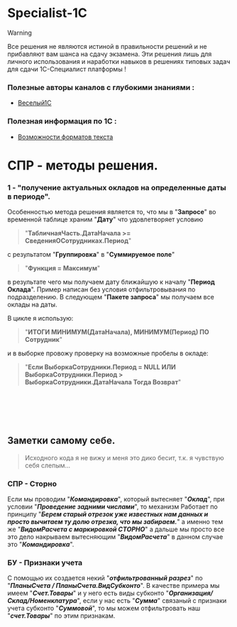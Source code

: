 # Specialist-1C

>[!WARNING]
>Все решения не являются истиной в правильности решений и не прибавляют вам шанса на сдачу экзамена. 
>Эти решения лишь для личного использования и наработки навыков в решениях типовых задач для сдачи 1С-Специалист платформы !

### Полезные авторы каналов с глубокими знаниями : 
- [Веселый1С](https://youtube.com/channel/UCvtbWjVxUuDEGK_pUeGjnSw?feature=shared)

### Полезная информация по 1С :

- [Возможности форматов текста](https://vk.com/away.php?to=https%3A%2F%2Fhelpf.pro%2Ffaq83%2Fview%2F125.html&utf=1)


# СПР - методы решения.
### 1 - "**получение актуальных окладов на определенные даты в периоде**".
Особенностью метода решения является то, что мы в "**Запросе**" во временной таблице храним "**Дату**" что удовлетворяет условию 
> "**ТабличнаяЧасть.ДатаНачала >= СведенияОСотрудниках.Период**" 

с результатом "**Группировка**" в "**Суммируемое поле**" 
>"**Функция = Максимум**"

в результате чего мы получаем дату ближайшую к началу "**Период Оклада**". Пример написан без условия отфильтровывания по подразделению.
В следующем "**Пакете запроса**" мы получаем все оклады на даты.

В цикле я использую:
> "**ИТОГИ 	МИНИМУМ(ДатаНачала),	МИНИМУМ(Период) ПО Сотрудник**" 

и в выборке провожу проверку на возможные пробелы в окладе:
> "**Если ВыборкаСотрудники.Период = NULL ИЛИ ВыборкаСотрудники.Период > ВыборкаСотрудники.ДатаНачала  Тогда Возврат**"

<br>
<br>
<br>
<br>

## Заметки самому себе.

> Исходного кода я не вижу и меня это дико бесит, т.к. я чувствую себя слепым...
### СПР - Сторно 
Если мы проводим "***Командировка***", который вытесняет "***Оклад***", при условии "***Проведение задними числами***", то механизм Работает по принципу "***Берем старый отрезок уже известных нам данных и просто вычитаем ту долю отрезка, что мы забираем.***" а именно тем же "***ВидомРасчета с маркировкой СТОРНО***" а дальше мы просто все это дело накрываем вытесняющим "***ВидомРасчета***" в данном случае это "***Командировка***". 
<br>
### БУ - Признаки учета
С помощью их создается некий "***отфильтрованный разрез***" по "***ПланыСчета / ПланыСчета.ВидСубконто***". В качестве примера мы имеем "***Счет.Товары***" и у него есть виды субконто "***Организация/Склад/Номенклатура***", если у нас есть "***Сумма***" связаный с признаки учета субконто "***Суммовой***", то мы можем отфильтровать наш "***счет.Товары***" по этим признакам.

